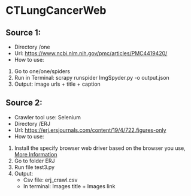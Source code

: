 # CTLungCancerWeb

## Source 1:
- Directory /one
- Url: https://www.ncbi.nlm.nih.gov/pmc/articles/PMC4419420/
- How to use:
1. Go to one/one/spiders
2. Run in Terminal: scrapy runspider ImgSpyder.py -o output.json
3. Output: image urls + title + caption

## Source 2:
- Crawler tool use: Selenium
- Directory /ERJ
- Url: https://erj.ersjournals.com/content/19/4/722.figures-only
- How to use:
1. Install the specify browser web driver based on the browser you use, [More Information](https://www.selenium.dev/documentation/en/webdriver/driver_requirements/) 
2. Go to folder ERJ
3. Run file test3.py
4. Output:
    - Csv file: erj_crawl.csv
    - In terminal: Images title + Images link
